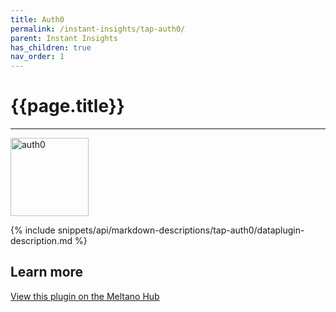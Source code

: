 ```yaml
---
title: Auth0
permalink: /instant-insights/tap-auth0/
parent: Instant Insights
has_children: true
nav_order: 1
---
```


# {{page.title}}

---

<img src="{{site.baseurl}}/assets/data_source_images/tap-auth0.png" width="125" alt="auth0">

{% include snippets/api/markdown-descriptions/tap-auth0/dataplugin-description.md %}

## Learn more

[View this plugin on the Meltano Hub](https://hub.meltano.com/extractors/tap-auth0/)
